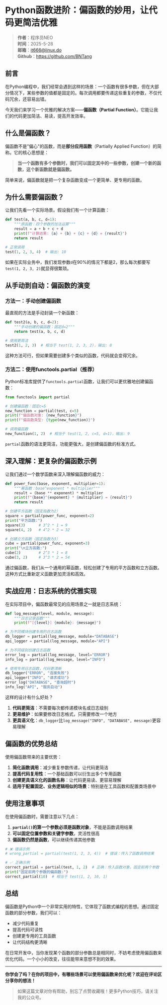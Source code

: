 # Python函数进阶：偏函数的妙用，让代码更简洁优雅

> **作者**：程序员NEO  
> **时间**：2025-5-28  
> **邮箱**：it666@linux.do  
> **Github**：https://github.com/BNTang

## 前言

在Python编程中，我们经常会遇到这样的场景：一个函数有很多参数，但在大部分情况下，某些参数的值都是固定的。每次调用都要传递这些重复的参数，不仅代码冗余，还容易出错。

今天我们来学习一个优雅的解决方案——**偏函数（Partial Function）**。它能让我们的代码更加简洁、易读，提高开发效率。

## 什么是偏函数？

偏函数不是"偏心"的函数，而是**部分应用函数**（Partially Applied Function）的简称。它的核心思想是：

> **当一个函数有多个参数时，我们可以固定其中的一些参数，创建一个新的函数，这个新函数就是偏函数。**

简单来说，偏函数就是把一个复杂函数变成一个更简单、更专用的函数。

## 为什么需要偏函数？

让我们先看一个实际场景。假设我们有一个计算函数：

```python
def test(a, b, c, d=1):
    """原函数：四个参数的加法运算"""
    result = a + b + c + d
    print(f"计算结果: {a} + {b} + {c} + {d} = {result}")
    return result

# 正常调用
test(1, 2, 3, 4)  # 输出: 10
```

如果在实际业务中，我们发现参数`d`在90%的情况下都是2，那么每次都要写`test(1, 2, 3, 2)`就显得很繁琐。

## 从手动到自动：偏函数的演变

### 方法一：手动创建偏函数

最直观的方法是手动封装一个新函数：

```python
def test2(a, b, c, d=2):
    """手动创建的偏函数：固定d=2"""
    return test(a, b, c, d)

# 使用更简洁
test2(1, 2, 3)  # 相当于 test(1, 2, 3, 2)，输出: 8
```

这种方法可行，但如果需要创建多个类似的函数，代码就会变得冗余。

### 方法二：使用functools.partial（推荐）

Python标准库提供了`functools.partial`函数，让我们可以更优雅地创建偏函数：

```python
from functools import partial

# 创建偏函数：固定c=5
new_function = partial(test, c=5)
print(f"偏函数对象: {new_function}")
print(f"偏函数类型: {type(new_function)}")

# 调用偏函数
new_function(1, 2)  # 相当于 test(1, 2, c=5, d=1)，输出: 9
```

`partial`函数的语法更简洁，功能更强大，是创建偏函数的标准方式。

## 深入理解：更复杂的偏函数示例

让我们通过一个数学函数来深入理解偏函数的威力：

```python
def power_func(base, exponent, multiplier=1):
    """幂函数：base^exponent * multiplier"""
    result = (base ** exponent) * multiplier
    print(f"{base}^{exponent} * {multiplier} = {result}")
    return result

# 创建平方函数（固定指数为2）
square = partial(power_func, exponent=2)
print("平方函数:")
square(3)      # 3^2 * 1 = 9
square(4, 2)   # 4^2 * 2 = 32

# 创建立方函数（固定指数为3）
cube = partial(power_func, exponent=3)
print("\n立方函数:")
cube(2)        # 2^3 * 1 = 8
cube(3, 2)     # 3^3 * 2 = 54
```

通过偏函数，我们从一个通用的幂函数，轻松创建了专用的平方函数和立方函数。这种方式比重新定义函数更加灵活和高效。

## 实战应用：日志系统的优雅实现

在实际项目中，偏函数最常见的应用场景之一就是日志系统：

```python
def log_message(level, module, message):
    """日志记录函数"""
    print(f"[{level}] {module}: {message}")

# 为不同模块创建专用的日志函数
db_logger = partial(log_message, module="DATABASE")
api_logger = partial(log_message, module="API")

# 为不同级别创建日志函数
error_log = partial(log_message, level="ERROR")
info_log = partial(log_message, level="INFO")

# 使用专用日志函数，代码更清晰
db_logger("ERROR", "连接失败")
api_logger("INFO", "请求成功")
error_log("DATABASE", "查询超时")
info_log("API", "服务启动")
```

这样的设计有什么好处？

1. **代码更简洁**：不需要每次都传递模块名或日志级别
2. **更易维护**：如果要修改日志格式，只需要修改一个地方
3. **更具语义化**：`db_logger`比`log_message("INFO", "DATABASE", message)`更容易理解

## 偏函数的优势总结

使用偏函数带来的主要优势：

1. **简化函数调用**：减少重复参数传递，让代码更简洁
2. **提高代码复用性**：一个基础函数可以衍生出多个专用函数
3. **创建更具语义化的函数名称**：让代码更易读、更容易理解
4. **适用于配置固定、业务逻辑相似的场景**：特别是在工具函数和配置类场景中

## 使用注意事项

在使用偏函数时，需要注意以下几点：

1. **`partial()`的第一个参数必须是函数对象**，不能是函数调用结果
2. **可以固定位置参数和关键字参数**，灵活性很高
3. **偏函数仍然是函数**，可以继续传递其他参数

```python
# ❌ 错误示例
# wrong_partial = partial(test(1, 2, 3, 4))  # 错误：传入了函数调用结果

# ✅ 正确示例
correct_partial = partial(test, 1, 2)  # 正确：传入函数对象，固定前两个参数
print("固定前两个参数的偏函数:")
correct_partial(10)  # 相当于 test(1, 2, 10, 1)
```

## 总结

偏函数是Python中一个非常实用的特性，它体现了函数式编程的思想。通过固定函数的部分参数，我们可以：

- 减少代码重复
- 提高代码可读性
- 创建更专用的工具函数
- 让代码结构更清晰

在日常开发中，当你发现某个函数的部分参数总是相同时，不妨考虑使用偏函数来优化代码。一个小小的改变，往往能带来意想不到的效果。

---

**你学会了吗？在你的项目中，有哪些场景可以使用偏函数来优化呢？欢迎在评论区分享你的想法！**

> 如果这篇文章对你有帮助，别忘了点赞收藏哦！更多Python技巧，请关注我的公众号。
